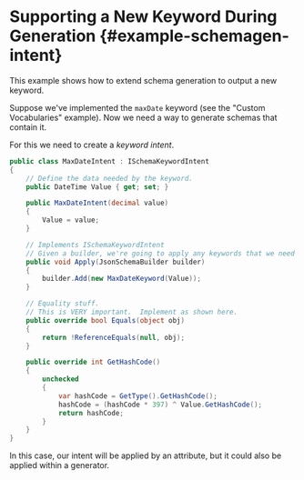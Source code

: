 # Supporting a New Keyword During Generation {#example-schemagen-intent}

This example shows how to extend schema generation to output a new keyword.

Suppose we've implemented the `maxDate` keyword (see the "Custom Vocabularies" example).  Now we need a way to generate schemas that contain it.

For this we need to create a _keyword intent_.

```c#
public class MaxDateIntent : ISchemaKeywordIntent
{
    // Define the data needed by the keyword.
    public DateTime Value { get; set; }

    public MaxDateIntent(decimal value)
    {
        Value = value;
    }

    // Implements ISchemaKeywordIntent
    // Given a builder, we're going to apply any keywords that we need to.
    public void Apply(JsonSchemaBuilder builder)
    {
        builder.Add(new MaxDateKeyword(Value));
    }

    // Equality stuff.
    // This is VERY important.  Implement as shown here.
    public override bool Equals(object obj)
    {
        return !ReferenceEquals(null, obj);
    }

    public override int GetHashCode()
    {
        unchecked
        {
            var hashCode = GetType().GetHashCode();
            hashCode = (hashCode * 397) ^ Value.GetHashCode();
            return hashCode;
        }
    }
}
```

In this case, our intent will be applied by an attribute, but it could also be applied within a generator.
